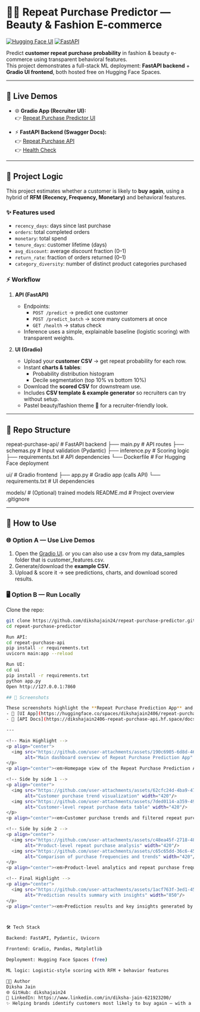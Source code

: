 # 💄✨ Repeat Purchase Predictor — Beauty & Fashion E-commerce

[![Hugging Face UI](https://img.shields.io/badge/Gradio-Live%20Demo-ff69b4?logo=gradio)](https://huggingface.co/spaces/dikshajain2406/repeat-purchase-ui)
[![FastAPI](https://img.shields.io/badge/API-FastAPI-green?logo=fastapi)](https://dikshajain2406-repeat-purchase-api.hf.space/docs)

Predict **customer repeat purchase probability** in fashion & beauty e-commerce using transparent behavioral features.  
This project demonstrates a full-stack ML deployment: **FastAPI backend** + **Gradio UI frontend**, both hosted free on Hugging Face Spaces.  

---

## 🚀 Live Demos

- 🌐 **Gradio App (Recruiter UI):**  
  👉 [Repeat Purchase Predictor UI](https://huggingface.co/spaces/dikshajain2406/repeat-purchase-ui)

- ⚡ **FastAPI Backend (Swagger Docs):**  
  👉 [Repeat Purchase API](https://dikshajain2406-repeat-purchase-api.hf.space/docs)  
  👉 [Health Check](https://dikshajain2406-repeat-purchase-api.hf.space/health)

---

## 🧠 Project Logic

This project estimates whether a customer is likely to **buy again**, using a hybrid of **RFM (Recency, Frequency, Monetary)** and behavioral features.

### ✨ Features used
- `recency_days`: days since last purchase  
- `orders`: total completed orders  
- `monetary`: total spend  
- `tenure_days`: customer lifetime (days)  
- `avg_discount`: average discount fraction (0–1)  
- `return_rate`: fraction of orders returned (0–1)  
- `category_diversity`: number of distinct product categories purchased  

### ⚡ Workflow
1. **API (FastAPI)**  
   - Endpoints:  
     - `POST /predict` → predict one customer  
     - `POST /predict_batch` → score many customers at once  
     - `GET /health` → status check  
   - Inference uses a simple, explainable baseline (logistic scoring) with transparent weights.  

2. **UI (Gradio)**  
   - Upload your **customer CSV** → get repeat probability for each row.  
   - Instant **charts & tables**:  
     - Probability distribution histogram  
     - Decile segmentation (top 10% vs bottom 10%)  
   - Download the **scored CSV** for downstream use.  
   - Includes **CSV template & example generator** so recruiters can try without setup.  
   - Pastel beauty/fashion theme 🌸 for a recruiter-friendly look.  

---

## 📂 Repo Structure
repeat-purchase-api/ # FastAPI backend
├── main.py # API routes
├── schemas.py # Input validation (Pydantic)
├── inference.py # Scoring logic
├── requirements.txt # API dependencies
└── Dockerfile # For Hugging Face deployment

ui/ # Gradio frontend
├── app.py # Gradio app (calls API)
└── requirements.txt # UI dependencies

models/ # (Optional) trained models
README.md # Project overview
.gitignore

---

## 📖 How to Use

### 🌐 Option A — Use Live Demos
1. Open the [Gradio UI](https://huggingface.co/spaces/dikshajain2406/repeat-purchase-ui).  or you can also use a csv from my data_samples folder that is customer_features.csv.
2. Generate/download the **example CSV**.  
3. Upload & score it → see predictions, charts, and download scored results.  

### 🖥️ Option B — Run Locally
Clone the repo:
```bash
git clone https://github.com/dikshajain24/repeat-purchase-predictor.git
cd repeat-purchase-predictor

Run API:
cd repeat-purchase-api
pip install -r requirements.txt
uvicorn main:app --reload

Run UI:
cd ui
pip install -r requirements.txt
python app.py
Open http://127.0.0.1:7860

## 🎨 Screenshots

These screenshots highlight the **Repeat Purchase Prediction App** and its **API integration** hosted on Hugging Face:  
- 🔗 [UI App](https://huggingface.co/spaces/dikshajain2406/repeat-purchase-ui)  
- 🔗 [API Docs](https://dikshajain2406-repeat-purchase-api.hf.space/docs#/default/predict_predict_post)  

---

<!-- Main Highlight -->
<p align="center">
  <img src="https://github.com/user-attachments/assets/190c6905-6d8d-4663-8e94-bb39762c2049" 
       alt="Main dashboard overview of Repeat Purchase Prediction App" width="850"/>
</p>
<p align="center"><em>Homepage view of the Repeat Purchase Prediction App</em></p>

<!-- Side by side 1 -->
<p align="center">
  <img src="https://github.com/user-attachments/assets/62cfc24d-4ba9-47cc-8323-1aa5c4ee4f57" 
       alt="Customer purchase trend visualization" width="420"/>
  <img src="https://github.com/user-attachments/assets/7ded0114-a359-4974-a470-6ad3fef64c9f" 
       alt="Customer-level repeat purchase data table" width="420"/>
</p>
<p align="center"><em>Customer purchase trends and filtered repeat purchase dataset</em></p>

<!-- Side by side 2 -->
<p align="center">
  <img src="https://github.com/user-attachments/assets/c48ea45f-2718-48b7-9ff3-48ba3d0294b0" 
       alt="Product-level repeat purchase analysis" width="420"/>
  <img src="https://github.com/user-attachments/assets/c65c65dd-36c6-4568-a125-298712d5c784" 
       alt="Comparison of purchase frequencies and trends" width="420"/>
</p>
<p align="center"><em>Product-level analytics and repeat purchase frequency analysis</em></p>

<!-- Final Highlight -->
<p align="center">
  <img src="https://github.com/user-attachments/assets/1acf763f-3ed1-4519-bd12-9cf0ec5fc1c9" 
       alt="Prediction results summary with insights" width="850"/>
</p>
<p align="center"><em>Prediction results and key insights generated by the app</em></p>



🛠️ Tech Stack

Backend: FastAPI, Pydantic, Uvicorn

Frontend: Gradio, Pandas, Matplotlib

Deployment: Hugging Face Spaces (free)

ML logic: Logistic-style scoring with RFM + behavior features

👩‍💻 Author
Diksha Jain
🌐 GitHub: dikshajain24
💼 LinkedIn: https://www.linkedin.com/in/diksha-jain-621923200/
✨ Helping brands identify customers most likely to buy again — with a recruiter-friendly, aesthetic demo.


